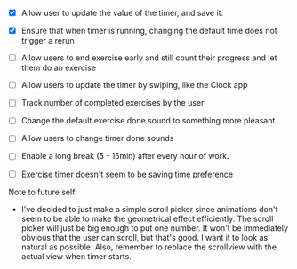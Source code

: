 - [x] Allow user to update the value of the timer, and save it.
- [x] Ensure that when timer is running, changing the default time does not trigger a rerun
- [ ] Allow users to end exercise early and still count their progress and let them do an exercise
- [ ] Allow users to update the timer by swiping, like the Clock app
- [ ] Track number of completed exercises by the user
- [ ] Change the default exercise done sound to something more pleasant
- [ ] Allow users to change timer done sounds
- [ ] Enable a long break (5 - 15min) after every hour of work.
- [ ] Exercise timer doesn't seem to be saving time preference


Note to future self:
- I've decided to just make a simple scroll picker since animations don't seem to be able to make the geometrical effect efficiently. The scroll picker will just be big enough to put one number. It won't be immediately obvious that the user can scroll, but that's good. I want it to look as natural as possible. Also, remember to replace the scrollview with the actual view when timer starts.